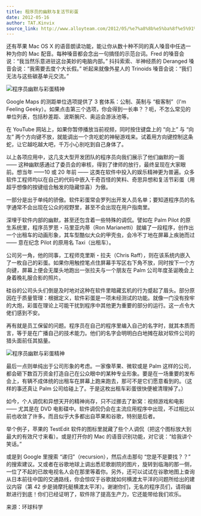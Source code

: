 ```yaml
---
title: 程序员的幽默与复活节彩蛋
date: 2012-05-16
author: TAT.Kinvix
source_link: http://www.alloyteam.com/2012/05/%e7%a8%8b%e5%ba%8f%e5%91%98%e7%9a%84%e5%b9%bd%e9%bb%98%e4%b8%8e%e5%a4%8d%e6%b4%bb%e8%8a%82%e5%bd%a9%e8%9b%8b/
---
```


还有苹果 Mac OS X 的语音朗读功能，能让你从数十种不同的真人嗓音中任选一种为你的 Mac 配音。每种嗓音都会念出一句搞怪的示范台词。Fred 的嗓音会说：“我当然乐意进驻这台美妙的电脑内部。” 抖抖索索、半神经质的 Deranged 嗓音会说：“我需要去度个大长假。” 听起来就像外星人的 Trinoids 嗓音会说：“我们无法与这些碳基单元交流。”

![程序员幽默与彩蛋精神](http://www.alloyteam.com/wp-content/uploads/auto_save_image/2012/05/0518523MV.jpg "程序员幽默与彩蛋精神")

Google Maps 的测距单位选项提供了 3 套体系：公制、英制与 “极客制”（I'm Feeling Geeky）。如果点击第三个选项，你会得到一长串？？呃，不怎么常见的单位列表，包括秒差距、波斯腕尺、奥运会游泳池等。

在 YouTube 网站上，如果你暂停播放当前视频，同时按住键盘上的 “向上” 与 “向左” 两个方向键不放，就能调出一个贪吃蛇的神秘游戏来。试着用方向键控制这条蛇，让它越吃越大吧，千万小心别吃到自己身体了。

以上各项应用中，这几支大型开发团队的程序员向我们展示了他们幽默的一面 —— 这种幽默感通过了委员会的审核，得到了律师的放行，最终呈现在大家眼前。想当年 ——10 或 20 年前 —— 这类在软件中投入的娱乐精神更为普遍。众多软件工程师均以在自己的代码中嵌入千奇百怪的笑料、奇思异想和复活节彩蛋（用超乎想像的按键组合触发的隐藏惊喜）为傲。

一部分是出于单纯的骄傲。软件彩蛋常会罗列出开发人员名单；要知道程序员的名字通常不会出现在公众的视野里，甚至不会出现在用户指南里。

深埋于软件内部的幽默，甚至还包含着一些特殊的调侃。譬如在 Palm Pilot 的原生系统里，程序员罗恩・马里亚内蒂（Ron Marianetti）就编了一段程序，创作出一个出租车的动画形象，其车型酷似大众的甲壳虫，会冷不丁地在屏幕上疾驰而过 —— 意在纪念 Pilot 的原用名 Taxi（出租车）。

公司另一角，他的同事，工程师克里斯・拉夫（Chris Raff），则在该系统内嵌入了一枚自己的彩蛋。如果你用触控笔点住屏幕手写区右下角不放，同时按下一个方向键，屏幕上便会无厘头地跑出一张拉夫与一个朋友在 Palm 公司年度圣诞晚会上身着晚礼服合影的照片。

硅谷的公司头头们倒是及时地对这种在软件里暗藏玄机的行为蹙起了眉头。部分原因在于质量管理：根据定义，软件彩蛋是一项未经测试的功能。就像一门没有拴牢的大炮，彩蛋在理论上可能干扰到程序中其他更为重要的部分的运行。这一点令大佬们感到不安。

再有就是员工保留的问题。程序员在自己的程序里编入自己的名字时，就其本质而言，等于是在广播自己的技术能力。他们的名字会明明白白地摊在敌对软件公司的猎头面前任其掂量。

![程序员幽默与彩蛋精神](http://www.alloyteam.com/wp-content/uploads/auto_save_image/2012/05/05185439Y.jpg "程序员幽默与彩蛋精神")

最后一点则单纯出于公司形象的考虑。一家像苹果、微软或是 Palm 这样的公司，都会砸下数百万资金打造自己在公众眼中的某种专业形象。要是在一场重要的发布会上，有辆不成体统的出租车在屏幕上跑来跑去，那可不是它们愿意看到的。（这样的事还真让 Palm 公司给碰上了。于是这枚出租车彩蛋很快便被清理掉了。）

如今，个人调侃和异想天开的精神尚存，只不过挪去了新窝：视频游戏和电影 —— 尤其是在 DVD 电影碟中。软件调侃仍会在主流应用程序中出现，不过相比以前也收敛了许多。而且似乎大多都出自苹果和谷歌，特别是后者。

举个例子，苹果的 TestEdit 软件的图标里就藏了些个人调侃（把这个图标放大到最大的有效尺寸来看）。或是打开你的 Mac 的语音识别功能，对它说：“给我讲个笑话。”

或是到 Google 里搜索 “递归”（recursion），然后点击那句 “您是不是要找？？” 的搜索建议。又或者在谷歌地球上调出悉尼歌剧院的图片，旋转到临海的那一侧，一位了不起的已故电视名人会在那里等着你。另外，还可以试试在谷歌地图上查询从日本前往中国的交通路线，你会惊叹于谷歌就如何横渡太平洋的问题所给出的建议内容（第 42 步是骑摩托艇横渡太平洋）。谢谢你们，无名的程序员们，请将幽默进行到底！你们已经证明了，软件除了提高生产力，它还能带给我们欢乐。

来源：环球科学